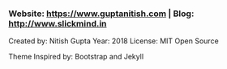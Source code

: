 ### <p>Website: https://www.guptanitish.com | Blog: http://www.slickmind.in</p>

Created by: Nitish Gupta
Year: 2018
License: MIT Open Source

Theme Inspired by: Bootstrap and Jekyll
